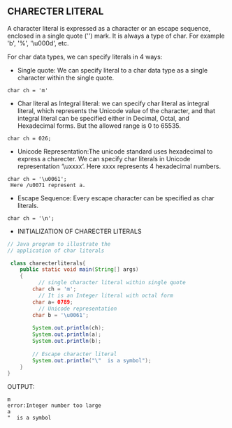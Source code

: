 ## CHARECTER LITERAL

A character literal is expressed as a character or an escape sequence, enclosed in a single quote ('') mark. It is always a type of char. For example 'b', '%', '\u000d', etc.

For char data types, we can specify literals in 4 ways:

* Single quote: We can specify literal to a char data type as a single character within the single quote.

```
char ch = 'm'
```

* Char literal as Integral literal: we can specify char literal as integral literal, which represents the Unicode value of the character, and that integral literal can be specified either in Decimal, Octal, and Hexadecimal forms. But the allowed range is 0 to 65535.

```
char ch = 026;
```
* Unicode Representation:The unicode standard uses hexadecimal to express a charecter. We can specify char literals in Unicode representation ‘\uxxxx’. 
Here xxxx represents 4 hexadecimal numbers.
```
char ch = '\u0061';
 Here /u0071 represent a.
 ```

 * Escape Sequence: Every escape character can be specified as char literals.

```
char ch = '\n';
```

* INITIALIZATION OF CHARECTER LITERALS
```java
// Java program to illustrate the
// application of char literals

 class charecterliterals{
    public static void main(String[] args)
    {
          // single character literal within single quote
        char ch = 'm';
          // It is an Integer literal with octal form
        char a= 0789;
          // Unicode representation
        char b = '\u0061';
       
        System.out.println(ch);
        System.out.println(a);
        System.out.println(b);
       
        // Escape character literal
        System.out.println("\"  is a symbol");
    }
}
```
OUTPUT:
```
m
error:Integer number too large
a
"  is a symbol
```